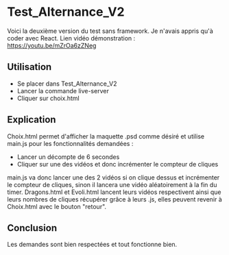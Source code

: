 # Test_Alternance_V2

Voici la deuxième version du test sans framework. Je n'avais appris qu'à coder avec React.
Lien vidéo démonstration : https://youtu.be/mZrOa6zZNeg

## Utilisation

- Se placer dans Test_Alternance_V2
- Lancer la commande live-server
- Cliquer sur choix.html

## Explication

Choix.html permet d'afficher la maquette .psd comme désiré et utilise main.js pour les fonctionnalités demandées :
- Lancer un décompte de 6 secondes
- Cliquer sur une des vidéos et donc incrémenter le compteur de cliques

main.js va donc lancer une des 2 vidéos si on clique dessus et incrémenter le compteur de cliques, sinon il lancera une vidéo aléatoirement à la fin du timer.
Dragons.html et Evoli.html lancent leurs vidéos respectivent ainsi que leurs nombres de cliques récupérer grâce à leurs .js, elles peuvent revenir à Choix.html avec le bouton "retour".

## Conclusion

Les demandes sont bien respectées et tout fonctionne bien.
